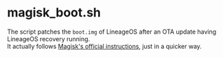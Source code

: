 # magisk_boot.sh
The script patches the `boot.img` of LineageOS after an OTA update having LineageOS recovery running.  
It actually follows [Magisk's official instructions](https://topjohnwu.github.io/Magisk/install.html#patching-images), just in a quicker way.
